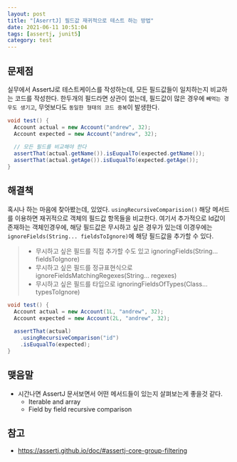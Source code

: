 ```yaml
---
layout: post
title: "[AserrtJ] 필드값 재귀적으로 테스트 하는 방법"
date: 2021-06-11 10:51:04
tags: [assertj, junit5]
category: test 
---
```




## 문제점

실무에서 AssertJ로 테스트케이스를 작성하는데, 모든 필드값들이 일치하는지 비교하는 코드를 작성한다. 한두개의 필드라면 상관이 없는데, 필드값이 많은 경우에 `빼먹는 경우도 생기고`, 무엇보다도 `동일한 형태의 코드 중복`이 발생한다. 

```java
void test() {
  Account actual = new Account("andrew", 32);
  Account expected = new Account("andrew", 32);  
  
  // 모든 필드를 비교해야 한다
  assertThat(actual.getName()).isEuqualTo(expected.getName());
  assertThat(actual.getAge()).isEuqualTo(expected.getAge());
}
```



## 해결책

혹시나 하는 마음에 찾아봤는데, 있었다. `usingRecursiveComparision()` 해당 메서드를 이용하면 재귀적으로 객체의 필드값 항목들을 비교한다.  여기서 추가적으로 Id값이 존재하는 객체인경우에, 해당 필드값은 무시하고 싶은 경우가 있는데 이경우에는 `ignoreFields(String... fieldsToIgnore)`에 해당 필드값을 추가할 수 있다.

> - 무시하고 싶은 필드를 직접 추가할 수도 있고  ignoringFields(String… fieldsToIgnore)
> - 무시하고 싶은 필드를 정규표현식으로  ignoreFieldsMatchingRegexes(String… regexes)
> - 무시하고 싶은 필드를 타입으로 ignoringFieldsOfTypes(Class… typesToIgnore)

```java
void test() {
  Account actual = new Account(1L, "andrew", 32);
  Account expected = new Account(2L, "andrew", 32);  
  
  assertThat(actual)
    .usingRecursiveComparison("id")
    .isEuqualTo(expected);
}
```



## 맺음말

- 시간나면 AssertJ 문서보면서 어떤 메서드들이 있는지 살펴보는게 좋을것 같다. 
  - Iterable and array
  - Field by field recursive comparison 



## 참고

- https://assertj.github.io/doc/#assertj-core-group-filtering
